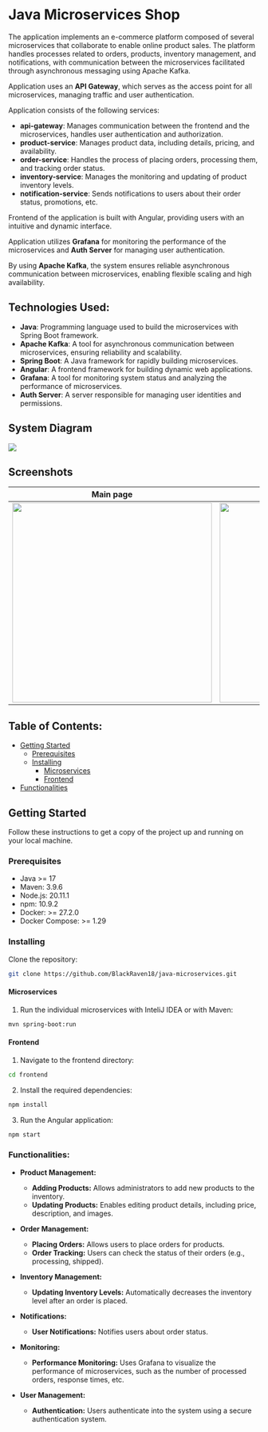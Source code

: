 # Java Microservices Shop

The application implements an e-commerce platform composed of several microservices that collaborate to enable online product sales. The platform handles processes related to orders, products, inventory management, and notifications, with communication between the microservices facilitated through asynchronous messaging using Apache Kafka.

Application uses an **API Gateway**, which serves as the access point for all microservices, managing traffic and user authentication.

Application consists of the following services:
- **api-gateway**: Manages communication between the frontend and the microservices, handles user authentication and authorization.
- **product-service**: Manages product data, including details, pricing, and availability.
- **order-service**: Handles the process of placing orders, processing them, and tracking order status.
- **inventory-service**: Manages the monitoring and updating of product inventory levels.
- **notification-service**: Sends notifications to users about their order status, promotions, etc.

Frontend of the application is built with Angular, providing users with an intuitive and dynamic interface.

Application utilizes **Grafana** for monitoring the performance of the microservices and **Auth Server** for managing user authentication.

By using **Apache Kafka**, the system ensures reliable asynchronous communication between microservices, enabling flexible scaling and high availability.

## Technologies Used:
- **Java**: Programming language used to build the microservices with Spring Boot framework.
- **Apache Kafka**: A tool for asynchronous communication between microservices, ensuring reliability and scalability.
- **Spring Boot**: A Java framework for rapidly building microservices.
- **Angular**: A frontend framework for building dynamic web applications.
- **Grafana**: A tool for monitoring system status and analyzing the performance of microservices.
- **Auth Server**: A server responsible for managing user identities and permissions.

## System Diagram
<img src="https://github.com/user-attachments/assets/908ab4e5-eb3c-4afc-be67-ee1dfcc99bbf">

## Screenshots
| Main page | Login panel | Grafana dashboard |
| -------|--------------|-----------------|
| <img src="https://github.com/user-attachments/assets/6ee11d36-77ad-4d09-8dc9-67f2bfd939c0" width="400"> | <img src="https://github.com/user-attachments/assets/e5b81cdb-98ef-4150-a7b1-c8f64b0e059f" width="400"> |<img src="https://github.com/user-attachments/assets/4f2316bd-549b-4210-8f5a-25dbfcc049f2" width=400> |


## Table of Contents:
- [Getting Started](#getting-started)
  - [Prerequisites](#prerequisites)
  - [Installing](#installing)
    - [Microservices](#microservices)
    - [Frontend](#frontend)
- [Functionalities](#functionalities)

## Getting Started
Follow these instructions to get a copy of the project up and running on your local machine.

### Prerequisites
- Java >= 17
- Maven: 3.9.6
- Node.js: 20.11.1
- npm: 10.9.2
- Docker: >= 27.2.0
- Docker Compose: >= 1.29


### Installing
Clone the repository:
```bash
git clone https://github.com/BlackRaven18/java-microservices.git
```

#### Microservices

1. Run the individual microservices with InteliJ IDEA or with Maven:
  ```bash
  mvn spring-boot:run
  ```

#### Frontend

1. Navigate to the frontend directory:
```bash
cd frontend
```

2. Install the required dependencies:
```bash
npm install
```

3. Run the Angular application:
```bash
npm start
```

### Functionalities:

- **Product Management:**
  - **Adding Products:** Allows administrators to add new products to the inventory.
  - **Updating Products:** Enables editing product details, including price, description, and images.

- **Order Management:**
  - **Placing Orders:** Allows users to place orders for products.
  - **Order Tracking:** Users can check the status of their orders (e.g., processing, shipped).

- **Inventory Management:**
  - **Updating Inventory Levels:** Automatically decreases the inventory level after an order is placed.

- **Notifications:**
  - **User Notifications:** Notifies users about order status.

- **Monitoring:**
  - **Performance Monitoring:** Uses Grafana to visualize the performance of microservices, such as the number of processed orders, response times, etc.

- **User Management:**
  - **Authentication:** Users authenticate into the system using a secure authentication system.

